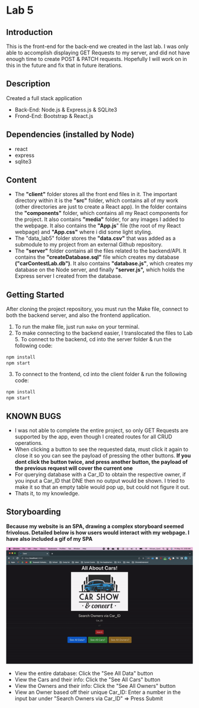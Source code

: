 # Lab 5

## Introduction
This is the front-end for the back-end we created in the last lab. I was only able to accomplish displaying GET Requests to my server, and did not have enough time to create POST & PATCH requests. Hopefully I will work on in this in the future and fix that in future iterations.

## Description
Created a full stack application
* Back-End: Node.js & Express.js & SQLite3
* Frond-End: Bootstrap & React.js

## Dependencies (installed by Node)
-   react
- express
- sqlite3

## Content
- The **"client"** folder stores all the front end files in it. The important directory within it is the **"src"** folder, which contains all of my work (other directories are just to create a React app). In the folder contains the **"components"** folder, which contains all my React components for the project. It also contains **"media"** folder, for any images I added to the webpage. It also contains the **"App.js**" file (the root of my React webpage) and **"App.css"** where i did some light styling.
- The "data_lab5" folder stores the **"data.csv"** that was added as a submodule to my project from an external Github repository.
- The **"server"** folder contains all the files related to the backend/API. It contains the **"createDatabase.sql"** file which creates my database **("carContestLab.db")**. It also contains **"database.js"**, which creates my database on the Node server, and finally **"server.js",** which holds the Express server I created from the database. 

## Getting Started

After cloning the project repository, you must  run the Make file, connect to both the backend server, and also the frontend application.

1. To run the make file, just run `` make `` on your terminal.
2. To make connecting to the backend easier, I translocated the files to Lab 5. To connect to the backend, cd into the server folder & run the following code: 

```
npm install 
npm start
```

3. To connect to the frontend, cd into the client folder & run the following code: 

```
npm install 
npm start
```

## KNOWN BUGS
- I was not able to complete the entire project, so only GET Requests are supported by the app, even though I created routes for all CRUD operations.
- When clicking a button to see the requested data, must click it again to close it so you can see the payload of pressing the other buttons. **If you dont click the button twice, and press another button, the payload of the previous request will cover the current one**
- For querying database with a Car_ID to obtain the respective owner, if you input a Car_ID that DNE then no output would be shown. I tried to make it so that an empty table would pop up, but could not figure it out. 
- Thats it, to my knowledge.

## Storyboarding

**Because my website is an SPA, drawing a complex storyboard seemed frivolous. Detailed below is how users would interact with my webpage. I have also included a gif of my SPA**

<img src = "./project.gif" alt = "Gif of my Project">

-   View the entire database: Click the "See All Data" button
-   View the Cars and their info: Click the "See All Cars" button
-   View the Owners and their info: Click the "See All Owners" button
- View an Owner based off their unique Car_ID: Enter a number in the input bar under "Search Owners via Car_ID" => Press Submit
